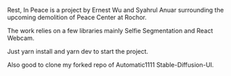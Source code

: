 Rest, In Peace is a project by Ernest Wu and Syahrul Anuar surrounding the upcoming demolition of Peace Center at Rochor.

The work relies on a few libraries mainly Selfie Segmentation and React Webcam.

Just yarn install and yarn dev to start the project.

Also good to clone my forked repo of Automatic1111 Stable-Diffusion-UI.